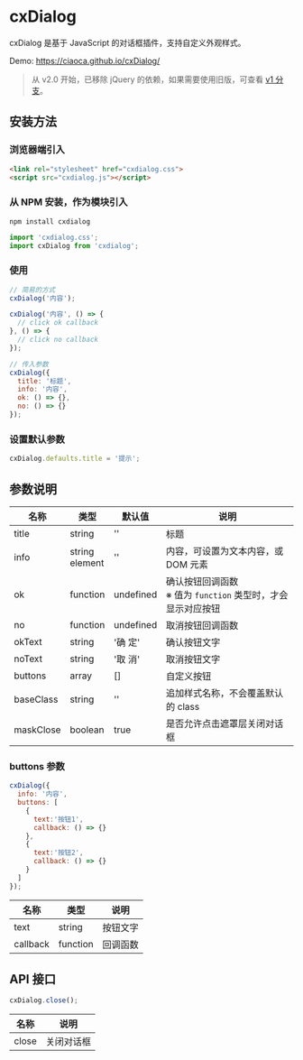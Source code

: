 # cxDialog

cxDialog 是基于 JavaScript 的对话框插件，支持自定义外观样式。

Demo: https://ciaoca.github.io/cxDialog/

>从 v2.0 开始，已移除 jQuery 的依赖，如果需要使用旧版，可查看 [v1 分支](https://github.com/ciaoca/cxDialog/tree/v1)。



## 安装方法

### 浏览器端引入

```html
<link rel="stylesheet" href="cxdialog.css">
<script src="cxdialog.js"></script>
```



### 从 NPM 安装，作为模块引入

```shell
npm install cxdialog
```

```javascript
import 'cxdialog.css';
import cxDialog from 'cxdialog';
```



### 使用

```javascript
// 简易的方式
cxDialog('内容');

cxDialog('内容', () => {
  // click ok callback
}, () => {
  // click no callback
});

// 传入参数
cxDialog({
  title: '标题',
  info: '内容',
  ok: () => {},
  no: () => {}
});
```



### 设置默认参数

``` javascript
cxDialog.defaults.title = '提示';
```



## 参数说明

名称|类型|默认值|说明
---|---|---|---
title|string|''|标题
info|string<br />element|''|内容，可设置为文本内容，或 DOM 元素
ok|function|undefined|确认按钮回调函数<br />※ 值为 `function` 类型时，才会显示对应按钮
no|function|undefined|取消按钮回调函数
okText|string|'确 定'|确认按钮文字
noText|string|'取 消'|取消按钮文字
buttons|array|[]|自定义按钮
baseClass|string|''|追加样式名称，不会覆盖默认的 class
maskClose|boolean|true|是否允许点击遮罩层关闭对话框



### buttons 参数

```javascript
cxDialog({
  info: '内容',
  buttons: [
    {
      text:'按钮1',
      callback: () => {}
    },
    {
      text:'按钮2',
      callback: () => {}
    }
  ]
});
```

名称|类型|说明
---|---|---
text|string|按钮文字
callback|function|回调函数



## API 接口

```javascript
cxDialog.close();
```

名称|说明
---|---
close|关闭对话框
